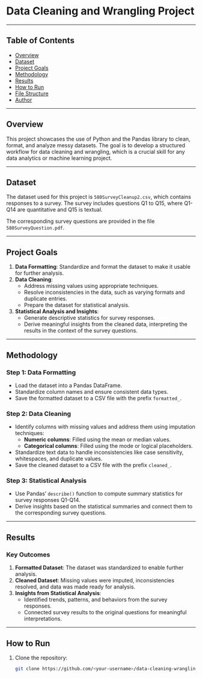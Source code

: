 # Data Cleaning and Wrangling Project

---

## Table of Contents
- [Overview](#overview)
- [Dataset](#dataset)
- [Project Goals](#project-goals)
- [Methodology](#methodology)
- [Results](#results)
- [How to Run](#how-to-run)
- [File Structure](#file-structure)
- [Author](#author)

---

## Overview
This project showcases the use of Python and the Pandas library to clean, format, and analyze messy datasets. The goal is to develop a structured workflow for data cleaning and wrangling, which is a crucial skill for any data analytics or machine learning project.

---

## Dataset
The dataset used for this project is `580SurveyCleanup2.csv`, which contains responses to a survey. The survey includes questions Q1 to Q15, where Q1-Q14 are quantitative and Q15 is textual.  

The corresponding survey questions are provided in the file `580SurveyQuestion.pdf`.

---

## Project Goals
1. **Data Formatting**: Standardize and format the dataset to make it usable for further analysis.
2. **Data Cleaning**: 
   - Address missing values using appropriate techniques.
   - Resolve inconsistencies in the data, such as varying formats and duplicate entries.
   - Prepare the dataset for statistical analysis.
3. **Statistical Analysis and Insights**:
   - Generate descriptive statistics for survey responses.
   - Derive meaningful insights from the cleaned data, interpreting the results in the context of the survey questions.

---

## Methodology
### Step 1: Data Formatting
- Load the dataset into a Pandas DataFrame.
- Standardize column names and ensure consistent data types.
- Save the formatted dataset to a CSV file with the prefix `formatted_`.

### Step 2: Data Cleaning
- Identify columns with missing values and address them using imputation techniques:
  - **Numeric columns**: Filled using the mean or median values.
  - **Categorical columns**: Filled using the mode or logical placeholders.
- Standardize text data to handle inconsistencies like case sensitivity, whitespaces, and duplicate values.
- Save the cleaned dataset to a CSV file with the prefix `cleaned_`.

### Step 3: Statistical Analysis
- Use Pandas’ `describe()` function to compute summary statistics for survey responses Q1-Q14.
- Derive insights based on the statistical summaries and connect them to the corresponding survey questions.

---

## Results
### Key Outcomes
1. **Formatted Dataset**: The dataset was standardized to enable further analysis.
2. **Cleaned Dataset**: Missing values were imputed, inconsistencies resolved, and data was made ready for analysis.
3. **Insights from Statistical Analysis**: 
   - Identified trends, patterns, and behaviors from the survey responses.
   - Connected survey results to the original questions for meaningful interpretations.

---

## How to Run
1. Clone the repository:
   ```bash
   git clone https://github.com/<your-username>/data-cleaning-wrangling.git
